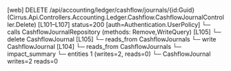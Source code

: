 [web] DELETE /api/accounting/ledger/cashflow/journals/{id:Guid}  (Cirrus.Api.Controllers.Accounting.Ledger.Cashflow.CashflowJournalController.Delete)  [L101–L107] status=200 [auth=Authentication.UserPolicy]
  └─ calls CashflowJournalRepository (methods: Remove,WriteQuery) [L105]
  └─ delete CashflowJournal [L105]
    └─ reads_from CashflowJournals
  └─ write CashflowJournal [L104]
    └─ reads_from CashflowJournals
  └─ impact_summary
    └─ entities 1 (writes=2, reads=0)
      └─ CashflowJournal writes=2 reads=0

